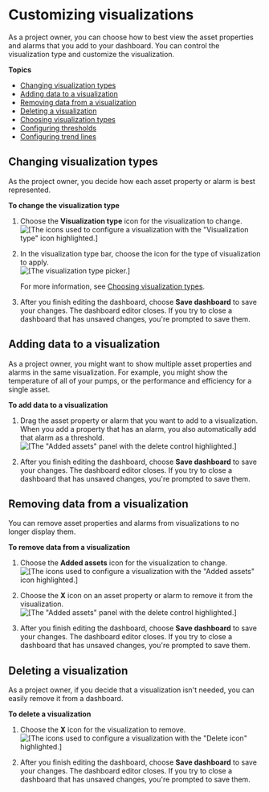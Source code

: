 # Customizing visualizations<a name="customize-visualizations"></a>

As a project owner, you can choose how to best view the asset properties and alarms that you add to your dashboard\. You can control the visualization type and customize the visualization\.

**Topics**
+ [Changing visualization types](#changing-visualization-types)
+ [Adding data to a visualization](#adding-data-to-visualization)
+ [Removing data from a visualization](#removing-data-from-visualization)
+ [Deleting a visualization](#deleting-visualizations)
+ [Choosing visualization types](choose-visualization-types.md)
+ [Configuring thresholds](configure-thresholds.md)
+ [Configuring trend lines](configure-trend-lines.md)

## Changing visualization types<a name="changing-visualization-types"></a>

As the project owner, you decide how each asset property or alarm is best represented\.

**To change the visualization type**

1. Choose the **Visualization type** icon for the visualization to change\.  
![\[The icons used to configure a visualization with the "Visualization type" icon highlighted.\]](http://docs.aws.amazon.com/iot-sitewise/latest/appguide/images/dashboard-edit-visualization-type-console.png)

1. In the visualization type bar, choose the icon for the type of visualization to apply\.  
![\[The visualization type picker.\]](http://docs.aws.amazon.com/iot-sitewise/latest/appguide/images/dashboard-choose-visualization-type-console.png)

   For more information, see [Choosing visualization types](choose-visualization-types.md)\.

1. <a name="dashboard-save-changes"></a>After you finish editing the dashboard, choose **Save dashboard** to save your changes\. The dashboard editor closes\. If you try to close a dashboard that has unsaved changes, you're prompted to save them\.

## Adding data to a visualization<a name="adding-data-to-visualization"></a>

As a project owner, you might want to show multiple asset properties and alarms in the same visualization\. For example, you might show the temperature of all of your pumps, or the performance and efficiency for a single asset\.

**To add data to a visualization**

1. Drag the asset property or alarm that you want to add to a visualization\. When you add a property that has an alarm, you also automatically add that alarm as a threshold\.  
![\[The "Added assets" panel with the delete control highlighted.\]](http://docs.aws.amazon.com/iot-sitewise/latest/appguide/images/dashboard-drag-property-to-visualization-console.png)

1. <a name="dashboard-save-changes"></a>After you finish editing the dashboard, choose **Save dashboard** to save your changes\. The dashboard editor closes\. If you try to close a dashboard that has unsaved changes, you're prompted to save them\.

## Removing data from a visualization<a name="removing-data-from-visualization"></a>

You can remove asset properties and alarms from visualizations to no longer display them\.

**To remove data from a visualization**

1. Choose the **Added assets** icon for the visualization to change\.  
![\[The icons used to configure a visualization with the "Added assets" icon highlighted.\]](http://docs.aws.amazon.com/iot-sitewise/latest/appguide/images/dashboard-open-added-assets-console.png)

1. Choose the **X** icon on an asset property or alarm to remove it from the visualization\.  
![\[The "Added assets" panel with the delete control highlighted.\]](http://docs.aws.amazon.com/iot-sitewise/latest/appguide/images/dashboard-view-added-assets-console.png)

1. <a name="dashboard-save-changes"></a>After you finish editing the dashboard, choose **Save dashboard** to save your changes\. The dashboard editor closes\. If you try to close a dashboard that has unsaved changes, you're prompted to save them\.

## Deleting a visualization<a name="deleting-visualizations"></a>

As a project owner, if you decide that a visualization isn't needed, you can easily remove it from a dashboard\.

**To delete a visualization**

1. Choose the **X** icon for the visualization to remove\.  
![\[The icons used to configure a visualization with the "Delete icon" highlighted.\]](http://docs.aws.amazon.com/iot-sitewise/latest/appguide/images/dashboard-remove-visualization-console.png)

1. <a name="dashboard-save-changes"></a>After you finish editing the dashboard, choose **Save dashboard** to save your changes\. The dashboard editor closes\. If you try to close a dashboard that has unsaved changes, you're prompted to save them\.